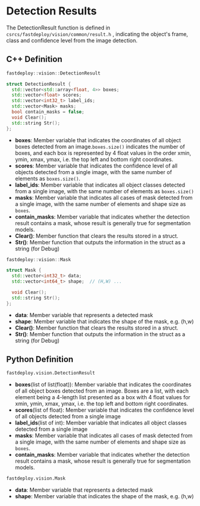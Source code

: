 # Detection Results

The DetectionResult function is defined in `csrcs/fastdeploy/vision/common/result.h` , indicating the object's frame, class and confidence level from the image detection.

## C++  Definition

```c++
fastdeploy::vision::DetectionResult
```

```c++
struct DetectionResult {
  std::vector<std::array<float, 4>> boxes;
  std::vector<float> scores;
  std::vector<int32_t> label_ids;
  std::vector<Mask> masks;
  bool contain_masks = false;
  void Clear();
  std::string Str();
};
```

- **boxes**: Member variable that indicates the coordinates of all object boxes detected from an image.`boxes.size()` indicates the number of boxes, and each box is represented by 4 float values in the order xmin, ymin, xmax, ymax, i.e. the top left and bottom right coordinates.
- **scores**: Member variable that indicates the confidence level of all objects detected from a single image, with the same number of elements as `boxes.size()`.
- **label_ids**: Member variable that indicates all object classes detected from a single image, with the same number of elements as `boxes.size()`
- **masks**: Member variable that indicates all cases of mask detected from a single image, with the same number of elements and shape size as `boxes`.
- **contain_masks**: Member variable that indicates whether the detection result contains a mask, whose result is generally true for segmentation models.
- **Clear()**: Member function that clears the results stored in a struct.
- **Str()**: Member function that outputs the information in the struct as a string (for Debug)

```c++
fastdeploy::vision::Mask
```

```c++
struct Mask {
  std::vector<int32_t> data;
  std::vector<int64_t> shape;  // (H,W) ...

  void Clear();
  std::string Str();
};
```

- **data**: Member variable that represents a detected mask
- **shape**: Member variable that indicates the shape of the mask, e.g. (h,w)
- **Clear()**: Member function that clears the results stored in a struct.
- **Str()**: Member function that outputs the information in the struct as a string (for Debug)

## Python Definition

```python
fastdeploy.vision.DetectionResult  
```

- **boxes**(list of list(float)): Member variable that indicates the coordinates of all object boxes detected from an image. Boxes are a list, with each element being a 4-length list presented as a box with 4 float values for xmin, ymin, xmax, ymax, i.e. the top left and bottom right coordinates.
- **scores**(list of float): Member variable that indicates the confidence level of all objects detected from a single image
- **label_ids**(list of int): Member variable that indicates all object classes detected from a single image
- **masks**: Member variable that indicates all cases of mask detected from a single image, with the same number of elements and shape size as `boxes`.
- **contain_masks**: Member variable that indicates whether the detection result contains a mask, whose result is generally true for segmentation models.

```python
fastdeploy.vision.Mask  
```

- **data**: Member variable that represents a detected mask
- **shape**: Member variable that indicates the shape of the mask, e.g. (h,w)
